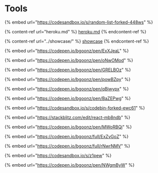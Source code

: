 # Tools

{% embed url="https://codesandbox.io/s/random-list-forked-448ws" %}

{% content-ref url="heroku.md" %}
[heroku.md](heroku.md)
{% endcontent-ref %}

{% content-ref url="../showcase/" %}
[showcase](../showcase/)
{% endcontent-ref %}

{% embed url="https://codepen.io/bgoonz/pen/ExXJeaL" %}

{% embed url="https://codepen.io/bgoonz/pen/oNwOMod" %}

{% embed url="https://codepen.io/bgoonz/pen/GRELBOz" %}

{% embed url="https://codepen.io/bgoonz/pen/powBZpy" %}

{% embed url="https://codepen.io/bgoonz/pen/qBjwypx" %}

{% embed url="https://codepen.io/bgoonz/pen/BaZEPwg" %}

{% embed url="https://codesandbox.io/s/codebin-forked-ewc61" %}

{% embed url="https://stackblitz.com/edit/react-mb8ndb" %}

{% embed url="https://codepen.io/bgoonz/pen/MWoRBQj" %}

{% embed url="https://codepen.io/bgoonz/full/ExZvGoZ" %}

{% embed url="https://codepen.io/bgoonz/full/rNwrNMV" %}

{% embed url="https://codesandbox.io/s/z1pew" %}

{% embed url="https://codepen.io/bgoonz/pen/NWgmByW" %}
